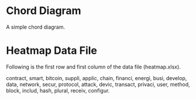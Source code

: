 # Chord Diagram
A simple chord diagram.

# Heatmap Data File

Following is the first row and first column of the data file (heatmap.xlsx).

contract, smart, bitcoin, suppli, applic, chain, financi, energi, busi, develop, data, network, secur, protocol, attack, devic, transact, privaci, user, method, block, includ, hash, plural, receiv, configur.
